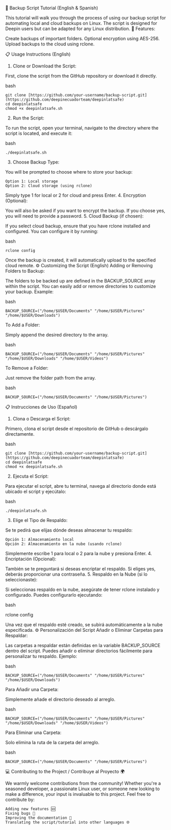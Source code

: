 🔄 Backup Script Tutorial (English & Spanish)

This tutorial will walk you through the process of using our backup script for automating local and cloud backups on Linux. The script is designed for Deepin users but can be adapted for any Linux distribution.
🚀 Features:

Create backups of important folders.
Optional encryption using AES-256.
Upload backups to the cloud using rclone.

📋 Usage Instructions (English)
1. Clone or Download the Script:

First, clone the script from the GitHub repository or download it directly.

bash

    git clone [https://github.com/your-username/backup-script.git](https://github.com/deepinecuadorteam/deepinlatsafe)
    cd deepinlatsafe
    chmod +x deepinlatsafe.sh

2. Run the Script:

To run the script, open your terminal, navigate to the directory where the script is located, and execute it:

bash

    ./deepinlatsafe.sh

3. Choose Backup Type:

You will be prompted to choose where to store your backup:

    Option 1: Local storage
    Option 2: Cloud storage (using rclone)

Simply type 1 for local or 2 for cloud and press Enter.
4. Encryption (Optional):

You will also be asked if you want to encrypt the backup. If you choose yes, you will need to provide a password.
5. Cloud Backup (if chosen):

If you select cloud backup, ensure that you have rclone installed and configured. You can configure it by running:

bash

    rclone config

Once the backup is created, it will automatically upload to the specified cloud remote.
⚙️ Customizing the Script (English)
Adding or Removing Folders to Backup:

The folders to be backed up are defined in the BACKUP_SOURCE array within the script. You can easily add or remove directories to customize your backup.
Example:

bash

    BACKUP_SOURCE=("/home/$USER/Documents" "/home/$USER/Pictures" "/home/$USER/Downloads")

To Add a Folder:

Simply append the desired directory to the array.

bash

    BACKUP_SOURCE=("/home/$USER/Documents" "/home/$USER/Pictures" "/home/$USER/Downloads" "/home/$USER/Videos")

To Remove a Folder:

Just remove the folder path from the array.

bash

    BACKUP_SOURCE=("/home/$USER/Documents" "/home/$USER/Pictures")

📋 Instrucciones de Uso (Español)
1. Clona o Descarga el Script:

Primero, clona el script desde el repositorio de GitHub o descárgalo directamente.

bash

    git clone [https://github.com/your-username/backup-script.git](https://github.com/deepinecuadorteam/deepinlatsafe)
    cd deepinlatsafe
    chmod +x deepinlatsafe.sh

2. Ejecuta el Script:

Para ejecutar el script, abre tu terminal, navega al directorio donde está ubicado el script y ejecútalo:

bash

    ./deepinlatsafe.sh

3. Elige el Tipo de Respaldo:

Se te pedirá que elijas dónde deseas almacenar tu respaldo:

    Opción 1: Almacenamiento local
    Opción 2: Almacenamiento en la nube (usando rclone)

Simplemente escribe 1 para local o 2 para la nube y presiona Enter.
4. Encriptación (Opcional):

También se te preguntará si deseas encriptar el respaldo. Si eliges yes, deberás proporcionar una contraseña.
5. Respaldo en la Nube (si lo seleccionaste):

Si seleccionas respaldo en la nube, asegúrate de tener rclone instalado y configurado. Puedes configurarlo ejecutando:

bash

rclone config

Una vez que el respaldo esté creado, se subirá automáticamente a la nube especificada.
⚙️ Personalización del Script 
Añadir o Eliminar Carpetas para Respaldar:

Las carpetas a respaldar están definidas en la variable BACKUP_SOURCE dentro del script. Puedes añadir o eliminar directorios fácilmente para personalizar tu respaldo.
Ejemplo:

bash

    BACKUP_SOURCE=("/home/$USER/Documents" "/home/$USER/Pictures" "/home/$USER/Downloads")

Para Añadir una Carpeta:

Simplemente añade el directorio deseado al arreglo.

bash

    BACKUP_SOURCE=("/home/$USER/Documents" "/home/$USER/Pictures" "/home/$USER/Downloads" "/home/$USER/Videos")

Para Eliminar una Carpeta:

Solo elimina la ruta de la carpeta del arreglo.

bash

    BACKUP_SOURCE=("/home/$USER/Documents" "/home/$USER/Pictures")


💻 Contributing to the Project / Contribuye al Proyecto 🌍

We warmly welcome contributions from the community! Whether you're a seasoned developer, a passionate Linux user, or someone new looking to make a difference, your input is invaluable to this project. 
Feel free to contribute by:

    Adding new features 🆕
    Fixing bugs 🐞
    Improving the documentation 📖
    Translating the script/tutorial into other languages 🌐
